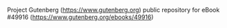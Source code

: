 Project Gutenberg (https://www.gutenberg.org) public repository for eBook #49916 (https://www.gutenberg.org/ebooks/49916)
